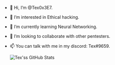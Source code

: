 - 👋 Hi, I’m @Tex0x3E7.
- 👀 I’m interested in Ethical hacking.
- 🌱 I’m currently learning Neural Networking.
- 💞️ I’m looking to collaborate with other pentesters.
- 📫 You can talk with me in my discord: Tex#9659.

  <img align="left" alt="Tex'ss GitHub Stats" src="https://github-readme-stats.codestackr.vercel.app/api?username=Tex0x3E7&show_icons=true&hide_border=true" />
<!---
Tex0x3E7/Tex0x3E7 is a ✨ special ✨ repository because its `README.md` (this file) appears on your GitHub profile.
You can click the Preview link to take a look at your changes.
--->
